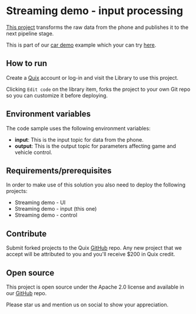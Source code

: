 # Streaming demo - input processing

[This project](https://github.com/quixio/quix-library/tree/main/python/transformations/Demo.Data.Stream.Processing-Input) transforms the raw data from the phone and publishes it to the next pipeline stage. 

This is part of our [car demo](https://quix.io/data-stream-processing-example/) example which your can try [here](https://quix.io/demos/cardemo/qr).

## How to run

Create a [Quix](https://portal.platform.quix.ai/self-sign-up?xlink=github) account or log-in and visit the Library to use this project.

Clicking `Edit code` on the library item, forks the project to your own Git repo so you can customize it before deploying.

## Environment variables

The code sample uses the following environment variables:

- **input**: This is the input topic for data from the phone.
- **output**: This is the output topic for parameters affecting game and vehicle control.

## Requirements/prerequisites

In order to make use of this solution you also need to deploy the following projects:
 - Streaming demo - UI
 - Streaming demo - input (this one)
 - Streaming demo - control

## Contribute

Submit forked projects to the Quix [GitHub](https://github.com/quixio/quix-library) repo. Any new project that we accept will be attributed to you and you'll receive $200 in Quix credit.

## Open source

This project is open source under the Apache 2.0 license and available in our [GitHub](https://github.com/quixio/quix-library) repo.

Please star us and mention us on social to show your appreciation.


